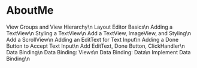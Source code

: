 # AboutMe
View Groups and View Hierarchy\n
Layout Editor Basics\n
Adding a TextView\n
Styling a TextView\n
Add a TextView, ImageView, and Styling\n
Add a ScrollView\n
Adding an EditText for Text Input\n
Adding a Done Button to Accept Text Input\n
Add EditText, Done Button, ClickHandler\n
Data Binding\n
Data Binding: Views\n
Data Binding: Data\n
Implement Data Binding\n
